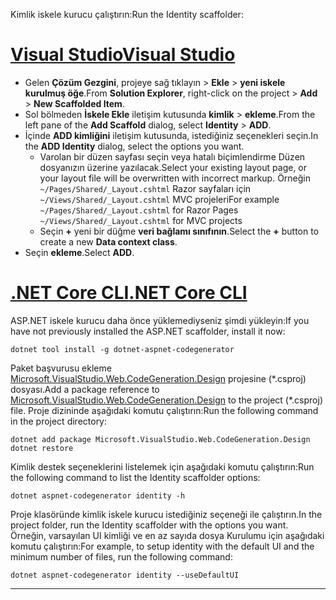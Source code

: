 <span data-ttu-id="8923e-101">Kimlik iskele kurucu çalıştırın:</span><span class="sxs-lookup"><span data-stu-id="8923e-101">Run the Identity scaffolder:</span></span>

# <a name="visual-studiotabvisual-studio"></a>[<span data-ttu-id="8923e-102">Visual Studio</span><span class="sxs-lookup"><span data-stu-id="8923e-102">Visual Studio</span></span>](#tab/visual-studio)

* <span data-ttu-id="8923e-103">Gelen **Çözüm Gezgini**, projeye sağ tıklayın > **Ekle** > **yeni iskele kurulmuş öğe**.</span><span class="sxs-lookup"><span data-stu-id="8923e-103">From **Solution Explorer**, right-click on the project > **Add** > **New Scaffolded Item**.</span></span>
* <span data-ttu-id="8923e-104">Sol bölmeden **İskele Ekle** iletişim kutusunda **kimlik** > **ekleme**.</span><span class="sxs-lookup"><span data-stu-id="8923e-104">From the left pane of the **Add Scaffold** dialog, select **Identity** > **ADD**.</span></span>
* <span data-ttu-id="8923e-105">İçinde **ADD kimliğini** iletişim kutusunda, istediğiniz seçenekleri seçin.</span><span class="sxs-lookup"><span data-stu-id="8923e-105">In the **ADD Identity** dialog, select the options you want.</span></span>
  * <span data-ttu-id="8923e-106">Varolan bir düzen sayfası seçin veya hatalı biçimlendirme Düzen dosyanızın üzerine yazılacak.</span><span class="sxs-lookup"><span data-stu-id="8923e-106">Select your existing layout page, or your layout file will be overwritten with incorrect markup.</span></span> <span data-ttu-id="8923e-107">Örneğin `~/Pages/Shared/_Layout.cshtml` Razor sayfaları için `~/Views/Shared/_Layout.cshtml` MVC projeleri</span><span class="sxs-lookup"><span data-stu-id="8923e-107">For example `~/Pages/Shared/_Layout.cshtml` for Razor Pages `~/Views/Shared/_Layout.cshtml` for MVC projects</span></span>
  * <span data-ttu-id="8923e-108">Seçin **+** yeni bir düğme **veri bağlamı sınıfının**.</span><span class="sxs-lookup"><span data-stu-id="8923e-108">Select the **+** button to create a new **Data context class**.</span></span>
* <span data-ttu-id="8923e-109">Seçin **ekleme**.</span><span class="sxs-lookup"><span data-stu-id="8923e-109">Select **ADD**.</span></span>

# <a name="net-core-clitabnetcore-cli"></a>[<span data-ttu-id="8923e-110">.NET Core CLI</span><span class="sxs-lookup"><span data-stu-id="8923e-110">.NET Core CLI</span></span>](#tab/netcore-cli)

<span data-ttu-id="8923e-111">ASP.NET iskele kurucu daha önce yüklemediyseniz şimdi yükleyin:</span><span class="sxs-lookup"><span data-stu-id="8923e-111">If you have not previously installed the ASP.NET scaffolder, install it now:</span></span>

```cli
dotnet tool install -g dotnet-aspnet-codegenerator
```

<span data-ttu-id="8923e-112">Paket başvurusu ekleme [Microsoft.VisualStudio.Web.CodeGeneration.Design](https://www.nuget.org/packages/Microsoft.VisualStudio.Web.CodeGeneration.Design/) projesine (\*.csproj) dosyası.</span><span class="sxs-lookup"><span data-stu-id="8923e-112">Add a package reference to [Microsoft.VisualStudio.Web.CodeGeneration.Design](https://www.nuget.org/packages/Microsoft.VisualStudio.Web.CodeGeneration.Design/) to the project (\*.csproj) file.</span></span> <span data-ttu-id="8923e-113">Proje dizininde aşağıdaki komutu çalıştırın:</span><span class="sxs-lookup"><span data-stu-id="8923e-113">Run the following command in the project directory:</span></span>

```cli
dotnet add package Microsoft.VisualStudio.Web.CodeGeneration.Design
dotnet restore
```

<span data-ttu-id="8923e-114">Kimlik destek seçeneklerini listelemek için aşağıdaki komutu çalıştırın:</span><span class="sxs-lookup"><span data-stu-id="8923e-114">Run the following command to list the Identity scaffolder options:</span></span>

```cli
dotnet aspnet-codegenerator identity -h
```

<span data-ttu-id="8923e-115">Proje klasöründe kimlik iskele kurucu istediğiniz seçeneği ile çalıştırın.</span><span class="sxs-lookup"><span data-stu-id="8923e-115">In the project folder, run the Identity scaffolder with the options you want.</span></span> <span data-ttu-id="8923e-116">Örneğin, varsayılan UI kimliği ve en az sayıda dosya Kurulumu için aşağıdaki komutu çalıştırın:</span><span class="sxs-lookup"><span data-stu-id="8923e-116">For example, to setup identity with the default UI and the minimum number of files, run the following command:</span></span>

```cli
dotnet aspnet-codegenerator identity --useDefaultUI
```

-------------
